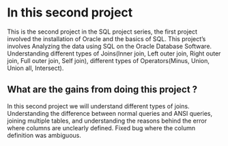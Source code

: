 # In this second project
This is the second project in the SQL project series, the first project involved the installation of Oracle and the basics of SQL. This project’s  involves Analyzing the data using SQL on the Oracle Database Software. Understanding different types of Joins(Inner join, Left outer join, Right outer join, Full outer join, Self join), different types of Operators(Minus, Union, Union all, Intersect).

## What are the gains from doing this project ?
In this second project we will understand different types of joins. Understanding the difference between normal queries and ANSI queries, joining multiple tables, and understanding the reasons behind the error where columns are unclearly defined. Fixed bug where the column definition was ambiguous.
